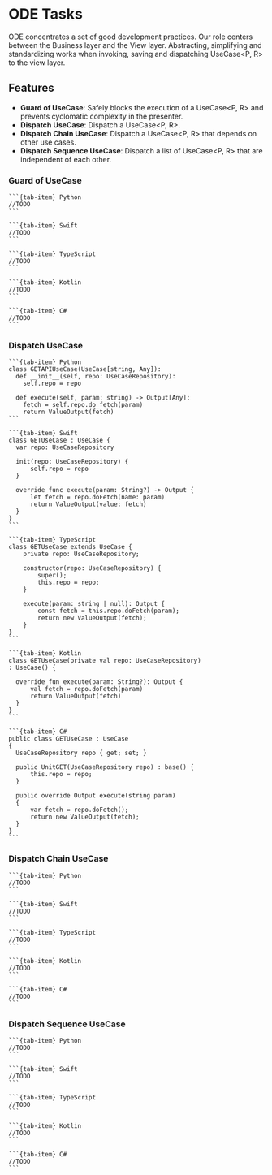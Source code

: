 # ODE Tasks
ODE concentrates a set of good development practices. Our role centers between the Business layer and the View layer.
Abstracting, simplifying and standardizing works when invoking, saving and dispatching UseCase<P, R> to the view layer.

## Features
- **Guard of UseCase**: Safely blocks the execution of a UseCase<P, R> and prevents cyclomatic complexity in the presenter.
- **Dispatch UseCase**: Dispatch a UseCase<P, R>.
- **Dispatch Chain UseCase**: Dispatch a UseCase<P, R> that depends on other use cases.
- **Dispatch Sequence UseCase**: Dispatch a list of UseCase<P, R> that are independent of each other.

### Guard of UseCase
````{tab-set}
```{tab-item} Python
//TODO
```

```{tab-item} Swift
//TODO
```

```{tab-item} TypeScript
//TODO
```

```{tab-item} Kotlin
//TODO
```

```{tab-item} C#
//TODO
```
````

### Dispatch UseCase
````{tab-set}
```{tab-item} Python
class GETAPIUseCase(UseCase[string, Any]):
  def __init__(self, repo: UseCaseRepository):
    self.repo = repo

  def execute(self, param: string) -> Output[Any]:
    fetch = self.repo.do_fetch(param)
    return ValueOutput(fetch)
```

```{tab-item} Swift
class GETUseCase : UseCase {
  var repo: UseCaseRepository

  init(repo: UseCaseRepository) {
      self.repo = repo
  }

  override func execute(param: String?) -> Output {
      let fetch = repo.doFetch(name: param)
      return ValueOutput(value: fetch)
  }
}
```

```{tab-item} TypeScript
class GETUseCase extends UseCase {
    private repo: UseCaseRepository;

    constructor(repo: UseCaseRepository) {
        super();
        this.repo = repo;
    }

    execute(param: string | null): Output {
        const fetch = this.repo.doFetch(param);
        return new ValueOutput(fetch);
    }
}
```

```{tab-item} Kotlin
class GETUseCase(private val repo: UseCaseRepository) 
: UseCase() {

  override fun execute(param: String?): Output {
      val fetch = repo.doFetch(param)
      return ValueOutput(fetch)
  }
}
```

```{tab-item} C#
public class GETUseCase : UseCase
{
  UseCaseRepository repo { get; set; }

  public UnitGET(UseCaseRepository repo) : base() {
      this.repo = repo;
  }

  public override Output execute(string param)
  {
      var fetch = repo.doFetch();
      return new ValueOutput(fetch);
  }
}
```
````

### Dispatch Chain UseCase
````{tab-set}
```{tab-item} Python
//TODO
```

```{tab-item} Swift
//TODO
```

```{tab-item} TypeScript
//TODO
```

```{tab-item} Kotlin
//TODO
```

```{tab-item} C#
//TODO
```
````

### Dispatch Sequence UseCase
````{tab-set}
```{tab-item} Python
//TODO
```

```{tab-item} Swift
//TODO
```

```{tab-item} TypeScript
//TODO
```

```{tab-item} Kotlin
//TODO
```

```{tab-item} C#
//TODO
```
````